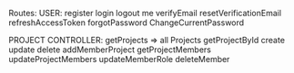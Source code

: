 
Routes:
 USER:
    register
    login
    logout
    me
    verifyEmail
    resetVerificationEmail
    refreshAccessToken
    forgotPassword
    ChangeCurrentPassword

 PROJECT CONTROLLER:
    getProjects => all Projects
    getProjectById
    create
    update
    delete
    addMemberProject
    getProjectMembers
    updateProjectMembers
    updateMemberRole
    deleteMember
